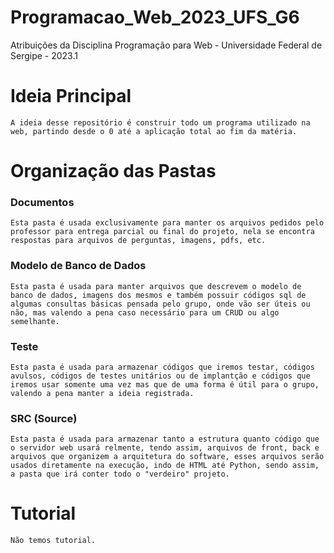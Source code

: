 # Programacao_Web_2023_UFS_G6
Atribuições da Disciplina Programação para Web - Universidade Federal de Sergipe - 2023.1

# Ideia Principal
```
A ideia desse repositório é construir todo um programa utilizado na web, partindo desde o 0 até a aplicação total ao fim da matéria.
```
# Organização das Pastas

### Documentos
```
Esta pasta é usada exclusivamente para manter os arquivos pedidos pelo professor para entrega parcial ou final do projeto, nela se encontra respostas para arquivos de perguntas, imagens, pdfs, etc.
```

### Modelo de Banco de Dados
```
Esta pasta é usada para manter arquivos que descrevem o modelo de banco de dados, imagens dos mesmos e também possuir códigos sql de algumas consultas básicas pensada pelo grupo, onde vão ser úteis ou não, mas valendo a pena caso necessário para um CRUD ou algo semelhante.
```

### Teste
```
Esta pasta é usada para armazenar códigos que iremos testar, códigos avulsos, códigos de testes unitários ou de implantção e códigos que iremos usar somente uma vez mas que de uma forma é útil para o grupo, valendo a pena manter a ideia registrada.
```
### SRC (Source)
```
Esta pasta é usada para armazenar tanto a estrutura quanto código que o servidor web usará relmente, tendo assim, arquivos de front, back e arquivos que organizem a arquitetura do software, esses arquivos serão usados diretamente na execução, indo de HTML até Python, sendo assim, a pasta que irá conter todo o "verdeiro" projeto.
```

# Tutorial
```
Não temos tutorial.
```